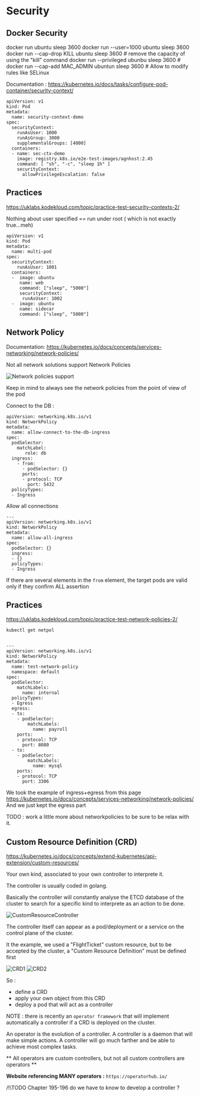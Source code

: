 # Security

## Docker Security

docker run ubuntu sleep 3600
docker run --user=1000 ubuntu sleep 3600
docker run --cap-drop KILL ubuntu sleep 3600	# remove the capacity of using the "kill" command
docker run --privileged ubunbu sleep 3600	# 
docker run --cap-add MAC_ADMIN ubuntun sleep 3600  # Allow to modify rules like SELinux

Documentation : https://kubernetes.io/docs/tasks/configure-pod-container/security-context/

```
apiVersion: v1
kind: Pod
metadata:
  name: security-context-demo
spec:
  securityContext:
    runAsUser: 1000
    runAsGroup: 3000
    supplementalGroups: [4000]
  containers:
  - name: sec-ctx-demo
    image: registry.k8s.io/e2e-test-images/agnhost:2.45
    command: [ "sh", "-c", "sleep 1h" ]
    securityContext:
      allowPrivilegeEscalation: false
```

## Practices

https://uklabs.kodekloud.com/topic/practice-test-security-contexts-2/

Nothing about user specified == run under root ( which is not exactly true...meh)

```
apiVersion: v1
kind: Pod
metadata:
  name: multi-pod
spec:
  securityContext:
    runAsUser: 1001
  containers:
  -  image: ubuntu
     name: web
     command: ["sleep", "5000"]
     securityContext:
      runAsUser: 1002
  -  image: ubuntu
     name: sidecar
     command: ["sleep", "5000"]
```


## Network Policy

Documentation: https://kubernetes.io/docs/concepts/services-networking/network-policies/

Not all network solutions support Network Policies

![Network policies support](./pictures/netpolsupporter.png)

Keep in mind to always see the network policies from the point of view of the pod

Connect to the DB :

```
apiVersion: networking.k8s.io/v1
kind: NetworkPolicy
metadata:
  name: allow-connect-to-the-db-ingress
spec:
  podSelector:
    matchLabel:
       role: db
  ingress:
    - from:
      - podSelector: {}
      ports:
      - protocol: TCP
        port: 5432
  policyTypes:
  - Ingress

```


Allow all connections


```
---
apiVersion: networking.k8s.io/v1
kind: NetworkPolicy
metadata:
  name: allow-all-ingress
spec:
  podSelector: {}
  ingress:
  - {}
  policyTypes:
  - Ingress

```


If there are several elements in the `from` element, the target pods are valid only if they confirm ALL assertion

## Practices

https://uklabs.kodekloud.com/topic/practice-test-network-policies-2/

```
kubectl get netpol


---
apiVersion: networking.k8s.io/v1
kind: NetworkPolicy
metadata:
  name: test-network-policy
  namespace: default
spec:
  podSelector:
    matchLabels:
      name: internal
  policyTypes:
  - Egress
  egress:
  - to:
    - podSelector:
        matchLabels:
          name: payroll
    ports:
    - protocol: TCP
      port: 8080
  - to:
    - podSelector:
        matchLabels:
          name: mysql
    ports:
    - protocol: TCP
      port: 3306
```

We took the example of ingress+egress from this page
https://kubernetes.io/docs/concepts/services-networking/network-policies/
And we just kept the egress part

TODO : work a little more about networkpolicies to be sure to be relax with it.

## Custom Resource Definition (CRD)

https://kubernetes.io/docs/concepts/extend-kubernetes/api-extension/custom-resources/

Your own kind, associated to your own controller to interprete it.

The controller is usually coded in golang.

Basically the controller will constantly analyse the ETCD database of the cluster to search for a specific kind to interprete as an action to be done.


![CustomResourceController](./pictures/customresourcecontroller.png)


The controller itself can appear as a pod/deployment or a service on the control plane of the cluster.

It the example, we used a "FlightTicket" custom resource, but to be accepted by the cluster, a "Custom Resource Definition" must be defined first

![CRD1](./pictures/CRD1.png)
![CRD2](./pictures/CRD2.png)

So :
- define a CRD
- apply your own object from this CRD
- deploy a pod that will act as a controller

NOTE : there is recently an `operator framework` that will implement automatically a controller if a CRD is deployed on the cluster.

An operator is the evolution of a controller. A controller is a daemon that will make simple actions. A controller will go much farther and be able to achieve most complex tasks.

** All operators are custom controllers, but not all custom controllers are operators **



**Website referencing MANY operators :** `https://operatorhub.io/`



/!\TODO Chapter 195-196 do we have to know to develop a controller ? 
